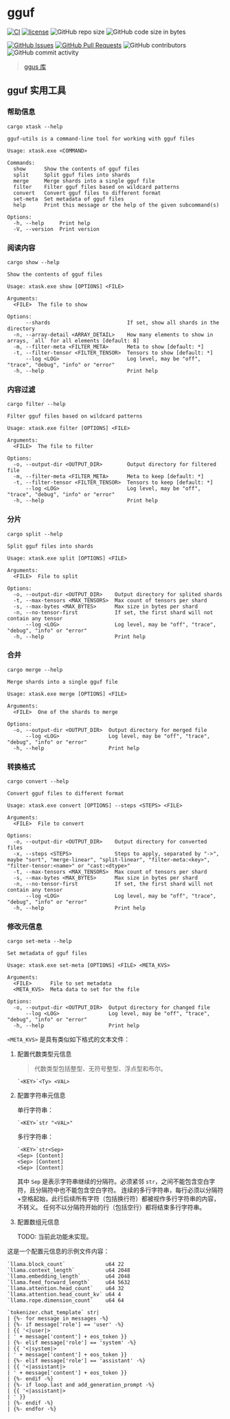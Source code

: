 ﻿# gguf

[![CI](https://github.com/YdrMaster/gguf/actions/workflows/build.yml/badge.svg?branch=main)](https://github.com/YdrMaster/gguf/actions)
[![license](https://img.shields.io/github/license/YdrMaster/gguf)](https://mit-license.org/)
![GitHub repo size](https://img.shields.io/github/repo-size/YdrMaster/gguf)
![GitHub code size in bytes](https://img.shields.io/github/languages/code-size/YdrMaster/gguf)

[![GitHub Issues](https://img.shields.io/github/issues/YdrMaster/gguf)](https://github.com/YdrMaster/gguf/issues)
[![GitHub Pull Requests](https://img.shields.io/github/issues-pr/YdrMaster/gguf)](https://github.com/YdrMaster/gguf/pulls)
![GitHub contributors](https://img.shields.io/github/contributors/YdrMaster/gguf)
![GitHub commit activity](https://img.shields.io/github/commit-activity/m/YdrMaster/gguf)

> [ggus 库](/ggus)

## gguf 实用工具

### 帮助信息

```plaintext
cargo xtask --help
```

```plaintext
gguf-utils is a command-line tool for working with gguf files

Usage: xtask.exe <COMMAND>

Commands:
  show      Show the contents of gguf files
  split     Split gguf files into shards
  merge     Merge shards into a single gguf file
  filter    Filter gguf files based on wildcard patterns
  convert   Convert gguf files to different format
  set-meta  Set metadata of gguf files
  help      Print this message or the help of the given subcommand(s)

Options:
  -h, --help     Print help
  -V, --version  Print version
```

### 阅读内容

```plaintext
cargo show --help
```

```plaintext
Show the contents of gguf files

Usage: xtask.exe show [OPTIONS] <FILE>

Arguments:
  <FILE>  The file to show

Options:
      --shards                         If set, show all shards in the directory
  -n, --array-detail <ARRAY_DETAIL>    How many elements to show in arrays, `all` for all elements [default: 8]
  -m, --filter-meta <FILTER_META>      Meta to show [default: *]
  -t, --filter-tensor <FILTER_TENSOR>  Tensors to show [default: *]
      --log <LOG>                      Log level, may be "off", "trace", "debug", "info" or "error"
  -h, --help                           Print help
```

### 内容过滤

```plaintext
cargo filter --help
```

```plaintext
Filter gguf files based on wildcard patterns

Usage: xtask.exe filter [OPTIONS] <FILE>

Arguments:
  <FILE>  The file to filter

Options:
  -o, --output-dir <OUTPUT_DIR>        Output directory for filtered file
  -m, --filter-meta <FILTER_META>      Meta to keep [default: *]
  -t, --filter-tensor <FILTER_TENSOR>  Tensors to keep [default: *]
      --log <LOG>                      Log level, may be "off", "trace", "debug", "info" or "error"
  -h, --help                           Print help
```

### 分片

```plaintext
cargo split --help
```

```plaintext
Split gguf files into shards

Usage: xtask.exe split [OPTIONS] <FILE>

Arguments:
  <FILE>  File to split

Options:
  -o, --output-dir <OUTPUT_DIR>    Output directory for splited shards
  -t, --max-tensors <MAX_TENSORS>  Max count of tensors per shard
  -s, --max-bytes <MAX_BYTES>      Max size in bytes per shard
  -n, --no-tensor-first            If set, the first shard will not contain any tensor
      --log <LOG>                  Log level, may be "off", "trace", "debug", "info" or "error"
  -h, --help                       Print help
```

### 合并

```plaintext
cargo merge --help
```

```plaintext
Merge shards into a single gguf file

Usage: xtask.exe merge [OPTIONS] <FILE>

Arguments:
  <FILE>  One of the shards to merge

Options:
  -o, --output-dir <OUTPUT_DIR>  Output directory for merged file
      --log <LOG>                Log level, may be "off", "trace", "debug", "info" or "error"
  -h, --help                     Print help
```

### 转换格式

```plaintext
cargo convert --help
```

```plaintext
Convert gguf files to different format

Usage: xtask.exe convert [OPTIONS] --steps <STEPS> <FILE>

Arguments:
  <FILE>  File to convert

Options:
  -o, --output-dir <OUTPUT_DIR>    Output directory for converted files
  -x, --steps <STEPS>              Steps to apply, separated by "->", maybe "sort", "merge-linear", "split-linear", "filter-meta:<key>", "filter-tensor:<name>" or "cast:<dtype>"
  -t, --max-tensors <MAX_TENSORS>  Max count of tensors per shard
  -s, --max-bytes <MAX_BYTES>      Max size in bytes per shard
  -n, --no-tensor-first            If set, the first shard will not contain any tensor
      --log <LOG>                  Log level, may be "off", "trace", "debug", "info" or "error"
  -h, --help                       Print help
```

### 修改元信息

```plaintext
cargo set-meta --help
```

```plaintext
Set metadata of gguf files

Usage: xtask.exe set-meta [OPTIONS] <FILE> <META_KVS>

Arguments:
  <FILE>      File to set metadata
  <META_KVS>  Meta data to set for the file

Options:
  -o, --output-dir <OUTPUT_DIR>  Output directory for changed file
      --log <LOG>                Log level, may be "off", "trace", "debug", "info" or "error"
  -h, --help                     Print help
```

`<META_KVS>` 是具有类似如下格式的文本文件：

1. 配置代数类型元信息

   > 代数类型包括整型、无符号整型、浮点型和布尔。

   ```plaintext
   `<KEY>`<Ty> <VAL>
   ```

2. 配置字符串元信息

   单行字符串：

   ```plaintext
   `<KEY>`str "<VAL>"
   ```

   多行字符串：

   ```plaintext
   `<KEY>`str<Sep>
   <Sep> [Content]
   <Sep> [Content]
   <Sep> [Content]

   ```

   其中 `Sep` 是表示字符串继续的分隔符。必须紧邻 `str`，之间不能包含空白字符，且分隔符中也不能包含空白字符。
   连续的多行字符串，每行必须以分隔符+空格起始，此行后续所有字符（包括换行符）都被视作多行字符串的内容，不转义。
   任何不以分隔符开始的行（包括空行）都将结束多行字符串。

3. 配置数组元信息

   TODO: 当前此功能未实现。

这是一个配置元信息的示例文件内容：

```plaintext
`llama.block_count`             u64 22
`llama.context_length`          u64 2048
`llama.embedding_length`        u64 2048
`llama.feed_forward_length`     u64 5632
`llama.attention.head_count`    u64 32
`llama.attention.head_count_kv` u64 4
`llama.rope.dimension_count`    u64 64

`tokenizer.chat_template` str|
| {%- for message in messages -%}
| {%- if message['role'] == 'user' -%}
| {{ '<|user|>
| ' + message['content'] + eos_token }}
| {%- elif message['role'] == 'system' -%}
| {{ '<|system|>
| ' + message['content'] + eos_token }}
| {%- elif message['role'] == 'assistant' -%}
| {{ '<|assistant|>
| ' + message['content'] + eos_token }}
| {%- endif -%}
| {%- if loop.last and add_generation_prompt -%}
| {{ '<|assistant|>
| ' }}
| {%- endif -%}
| {%- endfor -%}
```
